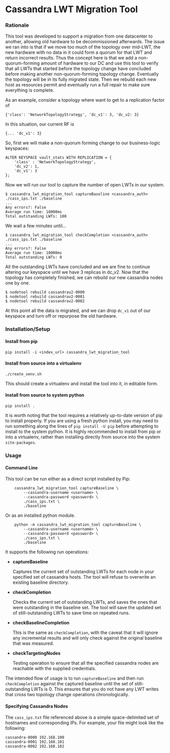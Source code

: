 # Cassandra LWT Migration Tool

### Rationale
This tool was developed to support a migration from one datacenter to another, allowing old hardware to be 
decommissioned afterwards. The issue we ran into is that if we move too much of the topology over mid-LWT,
the new hardware with no data in it could form a quorum for that LWT and return incorrect results. Thus
the concept here is that we add a non-quorum-forming amount of hardware to our DC and use this tool to
verify that all LWTs that started before the topology change have concluded before making another
non-quorum-forming topology change. Eventually the topology will be in its fully migrated state. Then
we rebuild each new host as resources permit and eventually run a full repair to make sure everything
is complete.

As an example, consider a topology where want to get to a replication factor of

    {'class': 'NetworkTopologyStrategy', 'dc_v1': 3, 'dc_v2: 3}

In this situation, our current RF is

    {... 'dc_v1': 3}

So, first we will make a non-quorum forming change to our business-logic keyspaces:

    ALTER KEYSPACE vault_stats WITH REPLICATION = {
        'class' : 'NetworkTopologyStrategy',
        'dc_v2': 1,
        'dc_v1': 3
    };

Now we will run our tool to capture the number of open LWTs in our system.

    $ cassandra_lwt_migration_tool captureBaseline <cassandra_auth> ./cass_ips.txt ./baseline
    ...
    Any errors?: False
    Average run time: 10000ms
    Total outstanding LWTs: 100

We wait a few minutes until...


    $ cassandra_lwt_migration_tool checkCompletion <cassandra_auth> ./cass_ips.txt ./baseline
    ...
    Any errors?: False
    Average run time: 10000ms
    Total outstanding LWTs: 0

All the outstanding LWTs have concluded and we are fine to continue altering our keyspace until
we have 3 replicas in dc_v2. Now that the topology has completely finished, we can rebuild our
new cassandra nodes one by one.

    $ nodetool rebuild cassandrav2-0000
    $ nodetool rebuild cassandrav2-0001
    $ nodetool rebuild cassandrav2-0002

At this point all the data is migrated, and we can drop `dc_v1` out of our keyspace and
turn off or repurpose the old hardware.

### Installation/Setup

#### Install from pip
    pip install -i <index_url> cassandra_lwt_migration_tool
#### Install from source into a virtualenv
    ./create_venv.sh 
This should create a virtualenv and install the tool into it, in editable form. 
#### Install from source to system python
    pip install .
It is worth noting that the tool requires a relatively up-to-date version of
pip to install properly. If you are using a fresh python install, you may need to run something
along the lines of `pip install -U pip` before attempting to install to the system python. It is
highly recommended to install from pip or into a virtualenv, rather than installing directly from
source into the system `site-packages`.

### Usage

#### Command Line
This tool can be run either as a direct script installed by Pip:

        cassandra_lwt_migration_tool captureBaseline \
            --cassandra-username <username> \
            --cassandra-password <password> \
            ./cass_ips.txt \
            ./baseline

Or as an installed python module.

        python -m cassandra_lwt_migration_tool captureBaseline \
            --cassandra-username <username> \
            --cassandra-password <password> \
            ./cass_ips.txt \
            ./baseline

It supports the following run operations:
  - **captureBaseline**
   
    Captures the current set of outstanding LWTs for each node in your specified set of cassandra hosts. The
    tool will refuse to overwrite an existing baseline directory.
  - **checkCompletion**

    Checks the current set of outstanding LWTs, and saves the ones that were outstanding in the baseline set.
    The tool will save the updated set of still-outstanding LWTs to save time on repeated runs.
  - **checkBaselineCompletion**
    
    This is the same as `checkCompletion`, with the caveat that it will ignore any incremental results and
    will only check against the original baseline that was measured.
  - **checkTargetingNodes**
   
    Testing operation to ensure that all the specified cassandra nodes are reachable with the supplied credentials.

The intended flow of usage is to run `captureBaseline` and then run `checkCompletion` against the captured
baseline until the set of still-outstanding LWTs is 0. This ensures that you do not have any LWT writes that 
cross two topology change operations chronologically.

#### Specifying Cassandra Nodes
The `cass_ips.txt` file referenced above is a simple space-delimited set of hostnames and corresponding IPs.
For example, your file might look like the following:

```
cassandra-0000 192.168.100
cassandra-0001 192.168.101
cassandra-0002 192.168.102
```